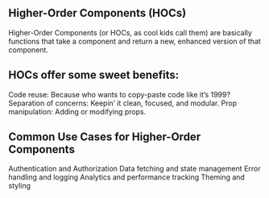 ## Higher-Order Components (HOCs)
Higher-Order Components (or HOCs, as cool kids call them) are basically functions that take a component and return a new, enhanced version of that component.

## HOCs offer some sweet benefits:

Code reuse: Because who wants to copy-paste code like it’s 1999?
Separation of concerns: Keepin’ it clean, focused, and modular.
Prop manipulation: Adding or modifying props.

## Common Use Cases for Higher-Order Components 

Authentication and Authorization
Data fetching and state management
Error handling and logging
Analytics and performance tracking
Theming and styling